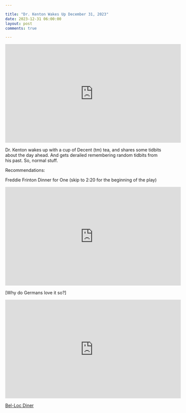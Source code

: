 ```yaml
---

title: "Dr. Kenton Wakes Up December 31, 2023"
date: 2023-12-31 06:00:00
layout: post
comments: true

---
```


<iframe width="560" height="315" src="https://www.youtube.com/embed/4Z3CYBLOUs4?si=NTh7lEvkc_jrW_IH" title="YouTube video player" frameborder="0" allow="accelerometer; autoplay; clipboard-write; encrypted-media; gyroscope; picture-in-picture; web-share" allowfullscreen></iframe>


Dr. Kenton wakes up with a cup of Decent (tm) tea, and shares some tidbits about the day ahead. And gets derailed remembering random tidbits from his past. So, normal stuff.

Recommendations:

Freddie Frinton Dinner for One (skip to 2:20 for the beginning of the play)

<iframe width="560" height="315" src="https://www.youtube.com/embed/To8g9XxAdXs?si=6052-QMtssw6JgFd" title="YouTube video player" frameborder="0" allow="accelerometer; autoplay; clipboard-write; encrypted-media; gyroscope; picture-in-picture; web-share" allowfullscreen></iframe>


[Why do Germans love it so?]

<iframe width="560" height="315" src="https://www.youtube.com/embed/7j9wF31jUCM?si=p7GNUXXs7V_vZzJL" title="YouTube video player" frameborder="0" allow="accelerometer; autoplay; clipboard-write; encrypted-media; gyroscope; picture-in-picture; web-share" allowfullscreen></iframe>

[Bel-Loc Diner](https://www.baltimoresun.com/2017/03/26/bel-loc-diner-closes-its-doors-after-53-years/)